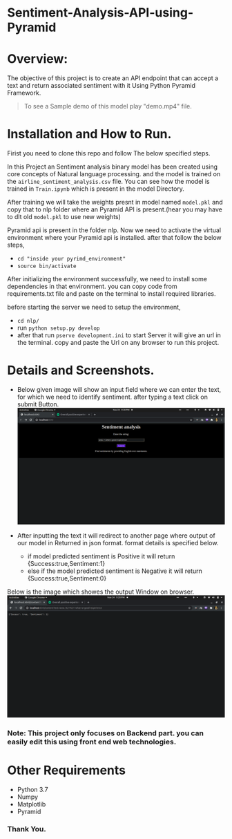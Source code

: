 # Sentiment-Analysis-API-using-Pyramid

# Overview:
The objective of this project is to create an API endpoint that can accept a text and return associated sentiment with it Using Python Pyramid Framework. 

> To see a Sample demo of this model play "demo.mp4" file.

# Installation and How to Run.
  Firist you need to clone this repo and follow The below specified steps.

In this Project an Sentiment analysis binary model has been created using core concepts of Natural language processing. and the model is trained on the `airline_sentiment_analysis.csv` file. You can see how the model is trained in `Train.ipynb` which is present in the model Directory.

After training we will take the weights presnt in model named `model.pkl` and copy that to nlp folder where an Pyramid API is present.(hear you may have to dlt old `model.pkl` to use new weights)

Pyramid api is present in the folder nlp.
Now we need to activate the virtual environment where your Pyramid api is installed. after that follow the below steps,
  * `cd "inside your pyrimd_environment"`
  * `source bin/activate`

After initializing the environment successfully, we need to install some dependencies in that environment. you can copy code from requirements.txt file and paste on the terminal to install required libraries.

before starting the server we need to setup the environment,  
  * `cd nlp/`
  * run `python setup.py develop`
  * after that run `pserve development.ini` to start Server
it will give an url in the terminal. copy and paste the Url on any browser to run this project.
  
# Details and Screenshots.

* Below given image will show an input field where we can enter the text, for which we need to identify sentiment. after typing a text click on submit Button.
![alt text](https://github.com/NikhilG50/Sentiment-Analysis-API-using-Pyramid/blob/main/images/input.png)


* After inputting the text it will redirect to another page where output of our model in Returned in json format. format details is specified below.
    * if model predicted sentiment is Positive it will return {Success:true,Sentiment:1}
    * else if the model predicted sentiment is Negative it will return {Success:true,Sentiment:0}
  
Below is the image which showes the output Window on browser. 
![alt text](https://github.com/NikhilG50/Sentiment-Analysis-API-using-Pyramid/blob/main/images/output.png)

### Note: This project only focuses on Backend part. you can easily edit this using front end web technologies.

# Other Requirements

* Python 3.7
* Numpy
* Matplotlib
* Pyramid

### Thank You.

